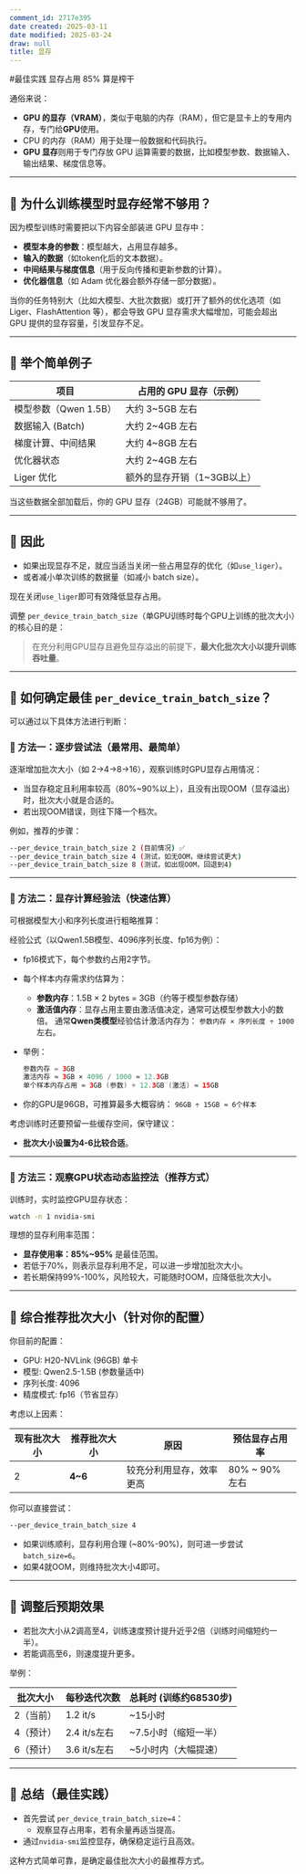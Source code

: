 ```yaml
---
comment_id: 2717e395
date created: 2025-03-11
date modified: 2025-03-24
draw: null
title: 显存
---
```

#最佳实践  显存占用 85% 算是榨干

通俗来说：

- **GPU 的显存（VRAM）**，类似于电脑的内存（RAM），但它是显卡上的专用内存，专门给**GPU**使用。
- CPU 的内存（RAM）用于处理一般数据和代码执行。
- **GPU 显存**则用于专门存放 GPU 运算需要的数据，比如模型参数、数据输入、输出结果、梯度信息等。

---

## 📌 为什么训练模型时显存经常不够用？

因为模型训练时需要把以下内容全部装进 GPU 显存中：

- **模型本身的参数**：模型越大，占用显存越多。
- **输入的数据**（如token化后的文本数据）。
- **中间结果与梯度信息**（用于反向传播和更新参数的计算）。
- **优化器信息**（如 Adam 优化器会额外存储一部分数据）。

当你的任务特别大（比如大模型、大批次数据）或打开了额外的优化选项（如 Liger、FlashAttention 等），都会导致 GPU 显存需求大幅增加，可能会超出 GPU 提供的显存容量，引发显存不足。

---

## 🚩 举个简单例子

|项目|占用的 GPU 显存（示例）|
|---|---|
|模型参数（Qwen 1.5B）|大约 3~5GB 左右|
|数据输入 (Batch)|大约 2~4GB 左右|
|梯度计算、中间结果|大约 4~8GB 左右|
|优化器状态|大约 2~4GB 左右|
|Liger 优化|额外的显存开销（1~3GB以上）|

当这些数据全部加载后，你的 GPU 显存（24GB）可能就不够用了。

---

## 🚩 因此

- 如果出现显存不足，就应当适当关闭一些占用显存的优化（如`use_liger`）。
- 或者减小单次训练的数据量（如减小 batch size）。

现在关闭`use_liger`即可有效降低显存占用。

调整 `per_device_train_batch_size`（单GPU训练时每个GPU上训练的批次大小）的核心目的是：

> 在充分利用GPU显存且避免显存溢出的前提下，**最大化批次大小以提升训练吞吐量**。

---

## 🚩 如何确定最佳 `per_device_train_batch_size`？

可以通过以下具体方法进行判断：

### 🔹 方法一：逐步尝试法（最常用、最简单）

逐渐增加批次大小（如 2→4→8→16），观察训练时GPU显存占用情况：

- 当显存稳定且利用率较高（80%~90%以上），且没有出现OOM（显存溢出）时，批次大小就是合适的。
- 若出现OOM错误，则往下降一个档次。

例如，推荐的步骤：

```bash
--per_device_train_batch_size 2 (目前情况) ✅
--per_device_train_batch_size 4 (测试，如无OOM，继续尝试更大) 
--per_device_train_batch_size 8 (测试，如出现OOM，回退到4) 
```

---

### 🔹 方法二：显存计算经验法（快速估算）

可根据模型大小和序列长度进行粗略推算：

经验公式（以Qwen1.5B模型、4096序列长度、fp16为例）：

- fp16模式下，每个参数约占用2字节。
    
- 每个样本内存需求约估算为：
    
    - **参数内存**：1.5B × 2 bytes = 3GB（约等于模型参数存储）
    - **激活值内存**：显存占用主要由激活值决定，通常可达模型参数大小的数倍。
        通常**Qwen类模型**经验估计激活内存为：
        `参数内存 × 序列长度 ÷ 1000` 左右。
- 举例：
    
    ```Java
    参数内存 = 3GB
    激活内存 ≈ 3GB × 4096 / 1000 ≈ 12.3GB
    单个样本内存占用 ≈ 3GB (参数) + 12.3GB (激活) ≈ 15GB
    ```
    
- 你的GPU是96GB，可推算最多大概容纳：
    `96GB ÷ 15GB ≈ 6个样本`
    

考虑训练时还要预留一些缓存空间，保守建议：

- **批次大小设置为4-6比较合适**。

---

### 🔹 方法三：观察GPU状态动态监控法（推荐方式）

训练时，实时监控GPU显存状态：

```bash
watch -n 1 nvidia-smi
```

理想的显存利用率范围：

- **显存使用率：85%~95%** 是最佳范围。
- 若低于70%，则表示显存利用不足，可以进一步增加批次大小。
- 若长期保持99%-100%，风险较大，可能随时OOM，应降低批次大小。

---

## 🚩 综合推荐批次大小（针对你的配置）

你目前的配置：

- GPU: H20-NVLink (96GB) 单卡
- 模型: Qwen2.5-1.5B (参数量适中)
- 序列长度: 4096
- 精度模式: fp16（节省显存）

考虑以上因素：

|现有批次大小|推荐批次大小|原因|预估显存占用率|
|---|---|---|---|
|2|**4~6**|较充分利用显存，效率更高|80% ~ 90% 左右|

你可以直接尝试：

```bash
--per_device_train_batch_size 4
```

- 如果训练顺利，显存利用合理 (~80%-90%)，则可进一步尝试 `batch_size=6`。
- 如果4就OOM，则维持批次大小4即可。

---

## 🚩 调整后预期效果

- 若批次大小从2调高至4，训练速度预计提升近乎2倍（训练时间缩短约一半）。
- 若能调高至6，则速度提升更多。

举例：

|批次大小|每秒迭代次数|总耗时 (训练约68530步)|
|---|---|---|
|2（当前）|1.2 it/s|~15小时|
|4（预计）|2.4 it/s左右|~7.5小时（缩短一半）|
|6（预计）|3.6 it/s左右|~5小时内（大幅提速）|

---

## 🚩 总结（最佳实践）

- 首先尝试 `per_device_train_batch_size=4`：
    - 观察显存占用率，若有余量再适当提高。
- 通过`nvidia-smi`监控显存，确保稳定运行且高效。

这种方式简单可靠，是确定最佳批次大小的最推荐方式。
